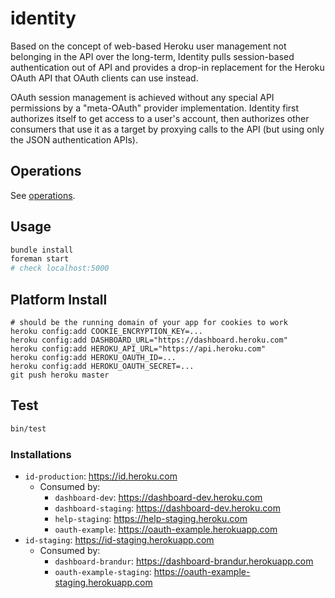 # identity

Based on the concept of web-based Heroku user management not belonging in the API over the long-term, Identity pulls session-based authentication out of API and provides a drop-in replacement for the Heroku OAuth API that OAuth clients can use instead.

OAuth session management is achieved without any special API permissions by a "meta-OAuth" provider implementation. Identity first authorizes itself to get access to a user's account, then authorizes other consumers that use it as a target by proxying calls to the API (but using only the JSON authentication APIs).

## Operations

See [operations](https://github.com/heroku/identity/tree/master/operations.md).

## Usage

``` bash
bundle install
foreman start
# check localhost:5000
```

## Platform Install

```
# should be the running domain of your app for cookies to work
heroku config:add COOKIE_ENCRYPTION_KEY=...
heroku config:add DASHBOARD_URL="https://dashboard.heroku.com"
heroku config:add HEROKU_API_URL="https://api.heroku.com"
heroku config:add HEROKU_OAUTH_ID=...
heroku config:add HEROKU_OAUTH_SECRET=...
git push heroku master
```

## Test

``` bash
bin/test
```

### Installations

* `id-production`: https://id.heroku.com
    * Consumed by:
        * `dashboard-dev`: https://dashboard-dev.heroku.com
        * `dashboard-staging`: https://dashboard-dev.heroku.com
        * `help-staging`: https://help-staging.heroku.com
        * `oauth-example`: https://oauth-example.herokuapp.com
* `id-staging`: https://id-staging.herokuapp.com
    * Consumed by:
        * `dashboard-brandur`: https://dashboard-brandur.herokuapp.com
        * `oauth-example-staging`: https://oauth-example-staging.herokuapp.com
